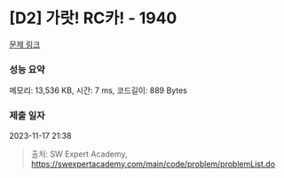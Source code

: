 # [D2] 가랏! RC카! - 1940 

[문제 링크](https://swexpertacademy.com/main/code/problem/problemDetail.do?contestProbId=AV5PjMgaALgDFAUq) 

### 성능 요약

메모리: 13,536 KB, 시간: 7 ms, 코드길이: 889 Bytes

### 제출 일자

2023-11-17 21:38



> 출처: SW Expert Academy, https://swexpertacademy.com/main/code/problem/problemList.do